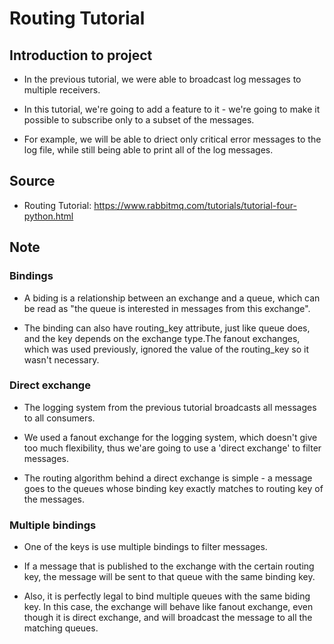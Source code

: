 # Routing Tutorial

## Introduction to project

- In the previous tutorial, we were able to broadcast log messages to multiple receivers.

- In this tutorial, we're going to add a feature to it - we're going to make it possible to subscribe only to a subset of the messages.

- For example, we will be able to driect only critical error messages to the log file, while still being able to print all of the log messages.

## Source

- Routing Tutorial: https://www.rabbitmq.com/tutorials/tutorial-four-python.html

## Note

### Bindings

- A biding is a relationship between an exchange and a queue, which can be read as "the queue is interested in messages from this exchange".

- The binding can also have routing_key attribute, just like queue does, and the key depends on the exchange type.The fanout exchanges, which was used previously, ignored the value of the routing_key so it wasn't necessary.

### Direct exchange

- The logging system from the previous tutorial broadcasts all messages to all consumers.

- We used a fanout exchange for the logging system, which doesn't give too much flexibility, thus we'are going to use a 'direct exchange' to filter messages.

- The routing algorithm behind a direct exchange is simple - a message goes to the queues whose binding key exactly matches to routing key of the messages.

### Multiple bindings

- One of the keys is use multiple bindings to filter messages.

- If a message that is published to the exchange with the certain routing key, the message will be sent to that queue with the same binding key.

- Also, it is perfectly legal to bind multiple queues with the same biding key.
  In this case, the exchange will behave like fanout exchange, even though it is direct exchange, and will broadcast the message to all the matching queues.
